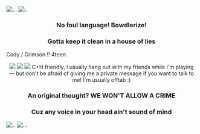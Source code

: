 
![...](https://i.imgur.com/KWzuFGC.png)
![..](https://github.com/user-attachments/assets/69322bc3-c24d-4283-90fd-3be796e4077e)
### <p align="center"> No foul language! Bowdlerize!
### <p align="center"> Gotta keep it clean in a house of lies


Cody / Crimson !! 4teen
<p align="center"> <img src="https://i.imgur.com/1CBhrqm.gif" /> <img src="https://i.imgur.com/11nQph1.gif" /> <img src="https://64.media.tumblr.com/9441e1a147fe43704f273f162f22faa6/ff58a3af22f3bbb7-19/s100x200/410419112343ab7ed2186792766caad9038f4ec4.webp" </p>
C+H friendly, I usually hang out with my friends while I'm playing — but don't be afraid of giving me a private message if you want to talk to me! I'm usually offtab :)


### <p align="center"> An original thought? WE WON'T ALLOW A CRIME
### <p align="center"> Cuz any voice in your head ain't sound of mind
![..](https://github.com/user-attachments/assets/e1b2dd80-cc69-4366-8a89-540c45dfbdea)
![...](https://i.imgur.com/5xt09qX.png)
